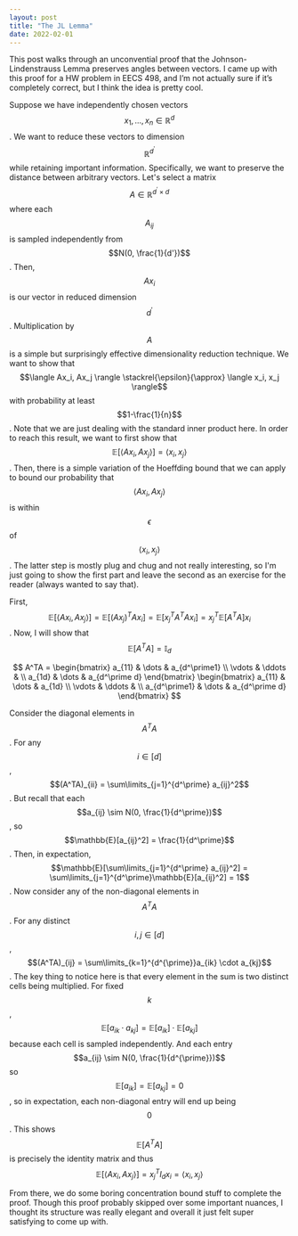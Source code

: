 ```yaml
---
layout: post
title: "The JL Lemma"
date: 2022-02-01
---
```

This post walks through an unconvential proof that the Johnson-Lindenstrauss Lemma preserves angles between vectors. I came up with this proof for a HW problem in EECS 498, and I’m not actually sure if it’s completely correct, but I think the idea is pretty cool. 

Suppose we have independently chosen vectors $$ x_1,\dots,x_n \in \mathbb{R}^d $$. We want to reduce these vectors to dimension $$\mathbb{R}^{d^\prime}$$ while retaining important information. Specifically, we want to preserve the distance between arbitrary vectors. Let's select a matrix $$A \in \mathbb{R}^{d^\prime\times d}$$ where each $$A_{ij}$$ is sampled independently from $$N(0, \frac{1}{d'})$$. Then, $$Ax_i$$ is our vector in reduced dimension $$d^\prime$$. Multiplication by $$A$$ is a simple but surprisingly effective dimensionality reduction technique. We want to show that $$\langle Ax_i, Ax_j \rangle \stackrel{\epsilon}{\approx} \langle x_i, x_j \rangle$$ with probability at least $$1-\frac{1}{n}$$. Note that we are just dealing with the standard inner product here. In order to reach this result, we want to first show that $$\mathbb{E}[\langle Ax_i, Ax_j \rangle] = \langle x_i, x_j \rangle$$. Then, there is a simple variation of the Hoeffding bound that we can apply to bound our probability that $$\langle Ax_i, Ax_j \rangle$$ is within $$\epsilon$$ of $$\langle x_i, x_j \rangle$$. The latter step is mostly plug and chug and not really interesting, so I'm just going to show the first part and leave the second as an exercise for the reader (always wanted to say that).

First, $$\mathbb{E}[\langle Ax_i, Ax_j \rangle] = \mathbb{E}[(Ax_j)^TAx_i] = \mathbb{E}[x_j^TA^TAx_i] = x_j^T\mathbb{E}[A^TA]x_i$$. Now, I will show that $$\mathbb{E}[A^TA] = \mathbb{I}_d$$

$$
A^TA = \begin{bmatrix} 
    a_{11} & \dots & a_{d^\prime1} \\
    \vdots & \ddots & \\
    a_{1d} &  \dots  & a_{d^\prime d} 
    \end{bmatrix}
    \begin{bmatrix} 
    a_{11} & \dots & a_{1d} \\
    \vdots & \ddots & \\
    a_{d^\prime1} & \dots & a_{d^\prime d} 
    \end{bmatrix}
$$

Consider the diagonal elements in $$A^TA$$. For any $$i\in[d]$$, $$(A^TA)_{ii} = \sum\limits_{j=1}^{d^\prime} a_{ij}^2$$. But recall that each $$a_{ij} \sim N(0, \frac{1}{d^\prime})$$, so $$\mathbb{E}[a_{ij}^2] = \frac{1}{d^\prime}$$. Then, in expectation, $$\mathbb{E}[\sum\limits_{j=1}^{d^\prime} a_{ij}^2] = \sum\limits_{j=1}^{d^\prime}\mathbb{E}[a_{ij}^2] = 1$$. Now consider any of the non-diagonal elements in $$A^TA$$. For any distinct $$i,j\in[d]$$, $$(A^TA)_{ij} = \sum\limits_{k=1}^{d^{\prime}}a_{ik} \cdot a_{kj}$$. The key thing to notice here is that every element in the sum is two distinct cells being multiplied. For fixed $$k$$, $$\mathbb{E}[a_{ik} \cdot a_{kj}] = \mathbb{E}[a_{ik}] \cdot \mathbb{E}[a_{kj}]$$ because each cell is sampled independently. And each entry $$a_{ij} \sim N(0, \frac{1}{d^{\prime}})$$ so $$\mathbb{E}[a_{ik}] = \mathbb{E}[a_{kj}] = 0$$, so in expectation, each non-diagonal entry will end up being $$0$$. This shows $$\mathbb{E}[A^TA]$$ is precisely the identity matrix and thus $$\mathbb{E}[\langle Ax_i, Ax_j \rangle] = x_j^TI_dx_i = \langle x_i, x_j \rangle$$

From there, we do some boring concentration bound stuff to complete the proof. Though this proof probably skipped over some important nuances, I thought its structure was really elegant and overall it just felt super satisfying to come up with. 